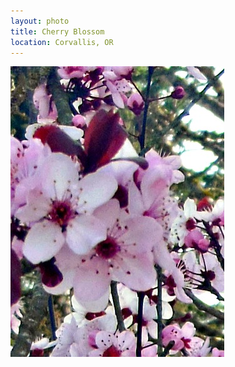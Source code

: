 ```yaml
---
layout: photo
title: Cherry Blossom
location: Corvallis, OR
---
```


<img src="/assets/img/flowers/cherry-blossoms.jpg" />
